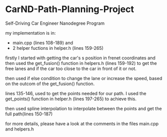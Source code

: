 # CarND-Path-Planning-Project
Self-Driving Car Engineer Nanodegree Program
   


my implementation is in:
- main.cpp (lines 108-189)  and 
- 2 helper fuctions in helper.h (lines 159-265)


firstly I started with getting the car's s position in frenet coordinates and then used the get_fusion() function in helpers.h (lines 159-192) to get the free lanes and if the car too close to the car in front of it or not.

then used if else condition to change the lane or increase the speed, based on the outcom of the get_fusion() function.


lines 135-146, used to get the points needed for our path. I used the get_points() function in helper.h (lines 197-265) to achieve this.

then used spline interpolation to interpolate between the points and get the full path(lines 150-187)


for more details, please have a look at the comments in the files main.cpp and helpers.h
